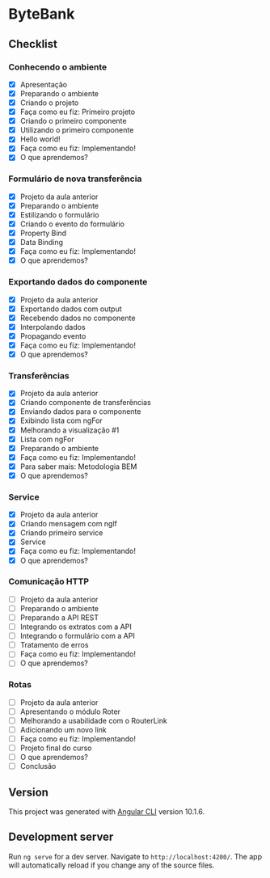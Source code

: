# ByteBank

## Checklist

### Conhecendo o ambiente
- [x] Apresentação
- [x] Preparando o ambiente
- [x] Criando o projeto
- [x] Faça como eu fiz: Primeiro projeto
- [x] Criando o primeiro componente
- [x] Utilizando o primeiro componente
- [x] Hello world!
- [x] Faça como eu fiz: Implementando!
- [x] O que aprendemos?

### Formulário de nova transferência
- [x] Projeto da aula anterior
- [x] Preparando o ambiente
- [x] Estilizando o formulário
- [x] Criando o evento do formulário
- [x] Property Bind
- [x] Data Binding
- [x] Faça como eu fiz: Implementando!
- [x] O que aprendemos?

### Exportando dados do componente
- [x] Projeto da aula anterior
- [x] Exportando dados com output
- [x] Recebendo dados no componente
- [x] Interpolando dados
- [x] Propagando evento
- [x] Faça como eu fiz: Implementando!
- [x] O que aprendemos?

### Transferências
- [x] Projeto da aula anterior
- [x] Criando componente de transferências
- [x] Enviando dados para o componente
- [x] Exibindo lista com ngFor
- [x] Melhorando a visualização #1
- [x] Lista com ngFor
- [x] Preparando o ambiente
- [x] Faça como eu fiz: Implementando!
- [x] Para saber mais: Metodologia BEM
- [x] O que aprendemos?

### Service
- [x] Projeto da aula anterior
- [x] Criando mensagem com nglf
- [x] Criando primeiro service
- [x] Service
- [x] Faça como eu fiz: Implementando!
- [x] O que aprendemos?

### Comunicação HTTP
- [ ] Projeto da aula anterior
- [ ] Preparando o ambiente
- [ ] Preparando a API REST
- [ ] Integrando os extratos com a API
- [ ] Integrando o formulário com a API
- [ ] Tratamento de erros
- [ ] Faça como eu fiz: Implementando!
- [ ] O que aprendemos?

### Rotas
- [ ] Projeto da aula anterior
- [ ] Apresentando o módulo Roter
- [ ] Melhorando a usabilidade com o RouterLink
- [ ] Adicionando um novo link
- [ ] Faça como eu fiz: Implementando!
- [ ] Projeto final do curso
- [ ] O que aprendemos?
- [ ] Conclusão

## Version
This project was generated with [Angular CLI](https://github.com/angular/angular-cli) version 10.1.6.

## Development server

Run `ng serve` for a dev server. Navigate to `http://localhost:4200/`. The app will automatically reload if you change any of the source files.



